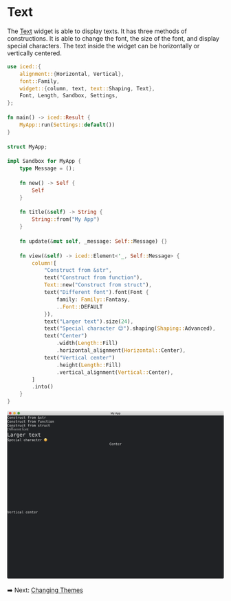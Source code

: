 # Text

The [Text](https://docs.iced.rs/iced/widget/type.Text.html) widget is able to display texts.
It has three methods of constructions.
It is able to change the font, the size of the font, and display special characters.
The text inside the widget can be horizontally or vertically centered.

```rust
use iced::{
    alignment::{Horizontal, Vertical},
    font::Family,
    widget::{column, text, text::Shaping, Text},
    Font, Length, Sandbox, Settings,
};

fn main() -> iced::Result {
    MyApp::run(Settings::default())
}

struct MyApp;

impl Sandbox for MyApp {
    type Message = ();

    fn new() -> Self {
        Self
    }

    fn title(&self) -> String {
        String::from("My App")
    }

    fn update(&mut self, _message: Self::Message) {}

    fn view(&self) -> iced::Element<'_, Self::Message> {
        column![
            "Construct from &str",
            text("Construct from function"),
            Text::new("Construct from struct"),
            text("Different font").font(Font {
                family: Family::Fantasy,
                ..Font::DEFAULT
            }),
            text("Larger text").size(24),
            text("Special character 😊").shaping(Shaping::Advanced),
            text("Center")
                .width(Length::Fill)
                .horizontal_alignment(Horizontal::Center),
            text("Vertical center")
                .height(Length::Fill)
                .vertical_alignment(Vertical::Center),
        ]
        .into()
    }
}
```

![Text](./pic/text.png)

:arrow_right:  Next: [Changing Themes](./changing_themes.md)
